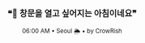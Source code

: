 <div align="center">

<br>

<h3>❝🌅 창문을 열고 싶어지는 아침이네요❞</h3>

<sub>06:00 AM • Seoul 🌦️ • by CrowRish</sub>

<br>

</div>